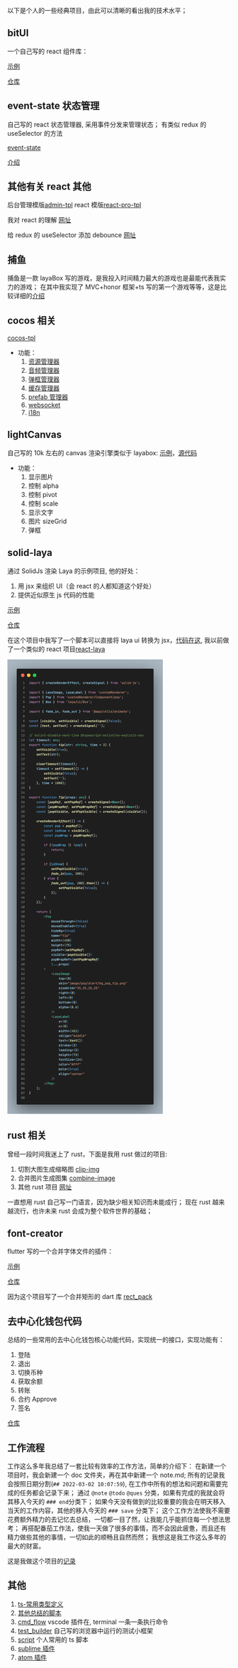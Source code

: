 以下是个人的一些经典项目，由此可以清晰的看出我的技术水平；

## bitUI

一个自己写的 react 组件库：

[示例](https://zsytssk.github.io/bitUI)

[仓库](https://github.com/zsytssk/bitUI)

## event-state 状态管理

自己写的 react 状态管理器, 采用事件分发来管理状态；
有类似 redux 的 useSelector 的方法

[event-state](https://www.npmjs.com/package/react-event-state)

[介绍](https://www.jianshu.com/p/e6e1f6a89be3)

## 其他有关 react 其他

后台管理模版[admin-tpl](https://github.com/zsytssk/admin-tpl.git)
react 模版[react-pro-tpl](https://github.com/zsytssk/react-pro-tpl.git)

我对 react 的理解 [网址](https://www.zhihu.com/question/47161776/answer/2325381843)

给 redux 的 useSelector 添加 debounce [网址](https://stackoverflow.com/questions/64799941/how-add-debounce-to-useselector-on-react-redux)

## 捕鱼

捕鱼是一款 layaBox 写的游戏，是我投入时间精力最大的游戏也是最能代表我实力的游戏；
在其中我实现了 MVC+honor 框架+ts 写的第一个游戏等等，这是比较详细的[介绍](./fish/readme.md)

## cocos 相关

[cocos-tpl](https://github.com/zsytssk/cocos-tpl.git)

- 功能：
  1. [资源管理器][utils]
  1. [音频管理器][utils]
  1. [弹框管理器][utils]
  1. [缓存管理器][utils]
  1. [prefab 管理器][utils]
  1. [websocket][utils]
  1. [i18n][i18n]

[utils]: https://github.com/zsytssk/cocos-tpl/tree/master/assets/main/scripts/utils
[i18n]: https://github.com/zsytssk/cocos-tpl/tree/master/assets/resources/i18n

## lightCanvas

自己写的 10k 左右的 canvas 渲染引擎类似于 layabox: [示例][lightcanvasdemo]，[源代码][lightcanvassource]

- 功能：
  1. 显示图片
  1. 控制 alpha
  1. 控制 pivot
  1. 控制 scale
  1. 显示文字
  1. 图片 sizeGrid
  1. 弹框

[lightcanvasdemo]: https://zsytssk.github.io/lightCanvas/
[lightcanvassource]: https://github.com/zsytssk/canvas_test/tree/master/lightCanvas

## solid-laya

通过 SolidJs 渲染 Laya 的示例项目, 他的好处：

1. 用 jsx 来组织 UI（会 react 的人都知道这个好处）
2. 提供近似原生 js 代码的性能

[示例](https://zsytssk.github.io/solidjs-laya)

[仓库](https://github.com/zsytssk/solidjs-laya-demo)

在这个项目中我写了一个脚本可以直接将 laya ui 转换为 jsx，[代码在这](https://github.com/zsytssk/solidjs-laya-demo/tree/master/script/uiToJsx), 我以前做了一个类似的 react 项目[react-laya](https://github.com/zsytssk/react-laya)

![test](./images/solid-laya1.png)

## rust 相关

曾经一段时间我迷上了 rust，下面是我用 rust 做过的项目:

1. 切割大图生成缩略图 [clip-img][clip-img]
1. 合并图片生成图集 [combine-image][combine-image]
1. 其他 rust 项目 [网址][rust-relative]

一直想用 rust 自己写一门语言，因为缺少相关知识而未能成行；
现在 rust 越来越流行，也许未来 rust 会成为整个软件世界的基础；

[clip-img]: https://github.com/zsytssk/clip_img
[combine-image]: https://github.com/zsytssk/combine_image
[rust-relative]: https://github.com/zsytssk?tab=repositories&q=&type=&language=rust&sort=

## font-creator

flutter 写的一个合并字体文件的插件：

[示例](https://zsytssk.github.io/font_creator)

[仓库](https://github.com/zsytssk/font_creator)

因为这个项目写了一个合并矩形的 dart 库 [rect_pack](https://pub.dev/packages/rect_pack)

## 去中心化钱包代码

总结的一些常用的去中心化钱包核心功能代码，实现统一的接口，实现功能有：

1. 登陆
1. 退出
1. 切换币种
1. 获取余额
1. 转账
1. 合约 Approve
1. 签名

[仓库](https://github.com/zsytssk/contract-wallet)

## 工作流程

工作这么多年我总结了一套比较有效率的工作方法，简单的介绍下：
在新建一个项目时，我会新建一个 doc 文件夹，再在其中新建一个 note.md;
所有的记录我会按照日期分割(`## 2022-03-02 10:07:59`), 在工作中所有的想法和问题和需要完成的任务都会记录下来；
通过 `@note` `@todo` `@ques` 分类，如果有完成的我就会将其移入今天的 `### end`分类下；
如果今天没有做到的比较重要的我会在明天移入当天的工作内容，其他的移入今天的 `### save` 分类下；
这个工作方法使我不需要花费额外精力的去记忆去总结，一切都一目了然，让我能几乎能抓住每一个想法思考；
再搭配番茄工作法，使我一天做了很多的事情，而不会因此疲惫，而且还有精力做些其他的事情，一切如此的顺畅且自然而然；
我想这是我工作这么多年的最大的财富。

这是我做这个项目的[记录](./doc/note.md)

## 其他

1. [ts-常用类型定义](./code/type.d.ts)
1. [其他总结的脚本](https://github.com/zsytssk/common/tree/master)
1. [cmd_flow](https://github.com/zsytssk/cmd_flow) vscode 插件在, terminal 一条一条执行命令
1. [test_builder](https://github.com/zsytssk/test_builder) 自己写的浏览器中运行的测试小框架
1. [script](https://github.com/zsytssk/script) 个人常用的 ts 脚本
1. [sublime 插件](https://packagecontrol.io/packages/QuickOpen;)
1. [atom 插件](https://atom.io/users/zsytssk)
